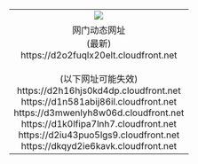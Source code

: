 ﻿<table>
  <tr></tr>
  <tr><td colspan=2 align=center><img src="https://d2o2fuqlx20elt.cloudfront.net/Up/oGate.jpg" /></td></tr>
  <tr><td colspan=2 align=center>网门动态网址<br/>(最新)
<br>https://d2o2fuqlx20elt.cloudfront.net
<br/><br/>(以下网址可能失效)
<br>https://d2h16hjs0kd4dp.cloudfront.net
<br>https://d1n581abij86il.cloudfront.net
<br>https://d3mwenlyh8w06d.cloudfront.net
<br>https://d1k0lfipa7lnh7.cloudfront.net
<br>https://d2iu43puo5lgs9.cloudfront.net
<br>https://dkqyd2ie6kavk.cloudfront.net
    </td>
  </tr>
</table>

